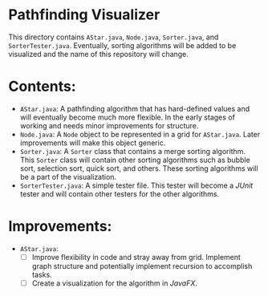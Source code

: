 # Pathfinding Visualizer #
This directory contains `AStar.java`, `Node.java`, `Sorter.java`, and `SorterTester.java`. Eventually, sorting algorithms will be added to be visualized and the name of this repository will change.

# Contents: #
- `AStar.java`: A pathfinding algorithm that has hard-defined values and will eventually become much more flexible. In the early stages of working and needs minor improvements for structure.
- `Node.java`: A `Node` object to be represented in a grid for `AStar.java`. Later improvements will make this object generic.
- `Sorter.java`: A `Sorter` class that contains a merge sorting algorithm. This `Sorter` class will contain other sorting algorithms such as bubble sort, selection sort, quick sort, and others. These sorting algorithms will be a part of the visualization.
- `SorterTester.java`: A simple tester file. This tester will become a *JUnit* tester and will contain other testers for the other algorithms.

# Improvements: #
- `AStar.java`: 
   - [ ] Improve flexibility in code and stray away from grid. Implement graph structure and potentially implement recursion to accomplish tasks.
   - [ ] Create a visualization for the algorithm in *JavaFX*.
